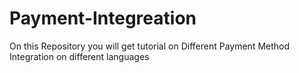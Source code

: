 # Payment-Integreation
On this Repository you will get tutorial on Different Payment Method Integration on different languages
